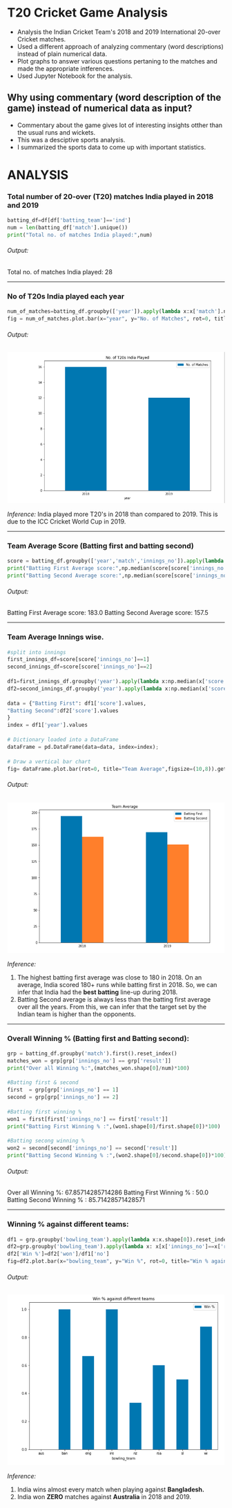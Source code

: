 # T20 Cricket Game Analysis

* Analysis the Indian Cricket Team's 2018 and 2019 International 20-over Cricket matches. 
* Used a different approach of analyzing commentary (word descriptions) instead of plain numerical data. 
* Plot graphs to answer various questions pertaning to the matches and made the appropriate intferences. 
* Used Jupyter Notebook for the analysis. 


## Why using commentary (word description of the game) instead of numerical data as input? 

* Commentary about the game gives lot of interesting insights otther than the usual runs and wickets. 
* This was a desciptive sports analysis.
* I summarized the sports data to come up with important statistics. 






# ANALYSIS

### Total number of 20-over (T20) matches India played in 2018 and 2019
```python 
batting_df=df[df['batting_team']=='ind']
num = len(batting_df['match'].unique())
print("Total no. of matches India played:",num)
```
###### Output:
Total no. of matches India played: 28


---

### No of T20s India played each year
```python
num_of_matches=batting_df.groupby(['year']).apply(lambda x:x['match'].nunique()).reset_index(name='No. of Matches')
fig = num_of_matches.plot.bar(x="year", y="No. of Matches", rot=0, title="No. of T20s India Played",figsize=(10,8)).get_figure()
```
###### Output: 
![](https://github.com/meetghadiyali/t20-analysis/blob/main/t20_played.png)

*Inference:*
India played more T20's in 2018 than compared to 2019. This is due to the ICC Cricket World Cup in 2019. 

---

### Team Average Score (Batting first and batting second) 
```python 
score = batting_df.groupby(['year','match','innings_no']).apply(lambda x:x['runs'].sum()).reset_index(name='score')
print("Batting First Average score:",np.median(score[score['innings_no']==1]['score'].values))
print("Batting Second Average score:",np.median(score[score['innings_no']==2]['score'].values))
```
###### Output:
Batting First Average score: 183.0
Batting Second Average score: 157.5

---

### Team Average Innings wise. 
```python
#split into innings
first_innings_df=score[score['innings_no']==1]
second_innings_df=score[score['innings_no']==2]

df1=first_innings_df.groupby('year').apply(lambda x:np.median(x['score'].values)).reset_index(name='score')
df2=second_innings_df.groupby('year').apply(lambda x:np.median(x['score'].values)).reset_index(name='score')

data = {"Batting First": df1['score'].values,
"Batting Second":df2['score'].values
}
index = df1['year'].values

# Dictionary loaded into a DataFrame 
dataFrame = pd.DataFrame(data=data, index=index);

# Draw a vertical bar chart
fig= dataFrame.plot.bar(rot=0, title="Team Average",figsize=(10,8)).get_figure()
```
###### Output:
![](https://github.com/meetghadiyali/t20-analysis/blob/main/team_average.png)

*Inference:*
1. The highest batting first average was close to 180 in 2018. On an average, India scored 180+ runs while batting first    in 2018.  So, we can infer that India had the **best batting** line-up during 2018.
2. Batting Second average is always less than the batting first average over all the years. From this, we can infer that    the target set by the Indian team is higher than the opponents.

---

### Overall Winning % (Batting first and Batting second): 
```python
grp = batting_df.groupby('match').first().reset_index()
matches_won = grp[grp['innings_no'] == grp['result']]
print("Over all Winning %:",(matches_won.shape[0]/num)*100)

#Batting first & second
first  = grp[grp['innings_no'] == 1]
second = grp[grp['innings_no'] == 2]

#Batting first winning %
won1 = first[first['innings_no'] == first['result']]
print("Batting First Winning % :",(won1.shape[0]/first.shape[0])*100)

#Batting secong winning %
won2 = second[second['innings_no'] == second['result']]
print("Batting Second Winning % :",(won2.shape[0]/second.shape[0])*100)
```
###### Output:
Over all Winning %: 67.85714285714286 
Batting First Winning % : 50.0
Batting Second Winning % : 85.71428571428571

---

### Winning % against different teams: 
```python
df1 = grp.groupby('bowling_team').apply(lambda x:x.shape[0]).reset_index(name='no')
df2=grp.groupby('bowling_team').apply(lambda x: x[x['innings_no']==x['result']].shape[0]).reset_index(name='won')
df2['Win %']=df2['won']/df1['no']
fig=df2.plot.bar(x="bowling_team", y="Win %", rot=0, title="Win % against different teams",figsize=(10,8)).get_figure() #weighted
```
###### Output:
![](https://github.com/meetghadiyali/t20-analysis/blob/main/win_diff_temas.png)

*Inference:*
1. India wins almost every match when playing against **Bangladesh.**
2. India won **ZERO** matches against **Australia** in 2018 and 2019.

